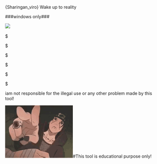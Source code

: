 {Sharingan_viro}
Wake up to reality



###windows only###


<img src=
"https://github.com/problems-arelifepartner/Sharingan_viro/blob/main/itachi-sharingan.gif"/>
<audio> 
#COMMANDS 🙂

$

$

$

$

$

$

iam not responsible for the illegal use or any other problem made by this tool! 


<img src=
"https://github.com/problems-arelifepartner/Sharingan_viro/blob/main/lol-itachi.gif"/>#This tool is educational purpose only! 



